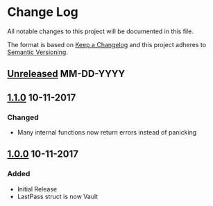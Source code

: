 Change Log
==========

All notable changes to this project will be documented in this file.

The format is based on [Keep a Changelog](http://keepachangelog.com/)
and this project adheres to [Semantic Versioning](http://semver.org/).

## [Unreleased] MM-DD-YYYY

## [1.1.0] 10-11-2017
### Changed
- Many internal functions now return errors instead of panicking

## [1.0.0] 10-11-2017
### Added
- Initial Release
- LastPass struct is now Vault

[1.0.0]: https://github.com/while-loop/lastpass-go/releases/tag/v1.0.0
[1.1.0]: https://github.com/while-loop/lastpass-go/compare/v1.0.0...v1.1.0
[Unreleased]: https://github.com/while-loop/lastpass-go/compare/v1.1.0...master

[comment]: # (Added, Changed, Removed)

